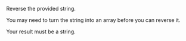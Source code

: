 Reverse the provided string.

You may need to turn the string into an array before you can reverse it.

Your result must be a string.